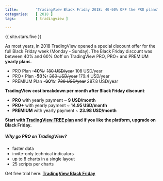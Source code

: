 ```yaml
---
title:        "TradingView Black Friday 2018: 40-60% OFF the PRO plans"
categories:   [ 2018 ]
tags:         [ tradingview ]

---
```


{{ site.stars.five }}

As most years, in 2018 TradingView opened a special discount offer for the full Black Friday week (Monday - Sunday). The Black Friday discount was between 40% and 60% Ooff on TradingView PRO, PRO+ and PREMIUM **yearly plans**.

* PRO Plan **-40%:** <s>180 USD/year</s> 108 USD/year
* PRO+ Plan **-50%:** <s>360 USD/year</s> 179.4 USD/year
* PREMIUM Plan **-60%:** <s>720 USD/year</s> 287.8 USD/year

**TradingView cost breakdown per month after Black Friday discount**:

* **PRO** with yearly payment ~ **9 USD/month**
* **PRO+** with yearly payment ~ **14.95 USD/month**
* **PREMIUM** with yearly payment ~ **23.98 USD/month**

<b>Start with <a href="http://bit.ly/at-tvd-ebf" rel="nofollow">TradingView FREE plan</a> and if you like the platform, upgrade on Black Friday.</b>


##### Why go PRO on TradingView?

* faster data
* invite-only technical indicators
* up to 8 charts in a single layout
* 25 scripts per charts

<p>Get free trial here: <b><a href="https://www.tradingview.com/black-friday/?offer_id=10&aff_id=3223&file_id=619" target="_blank" rel="nofollow">TradingView Black Friday</a></b></p><img src="https://tradingview.go2cloud.org/aff_i?offer_id=10&file_id=619&aff_id=3223" width="0" height="0" style="position:absolute;visibility:hidden;" border="0" />
